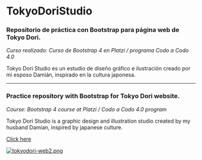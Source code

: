 # TokyoDoriStudio
### Repositorio de práctica con Bootstrap para página web de Tokyo Dori.

*Curso realizado: Curso de Bootstrap 4 en Platzi / programa Codo a Codo 4.0*

Tokyo Dori Studio es un estudio de diseño gráfico e ilustración creado por mi esposo Damián, inspirado en la cultura japonesa. 

***
### Practice repository with Bootstrap for Tokyo Dori website.

*Course: Bootstrap 4 course at Platzi / Codo a Codo 4.0 program*

Tokyo Dori Studio is a graphic design and illustration studio created by my husband Damian, inspired by japanese culture.

[Click here](https://prilizabeth.github.io/TokyoDoriStudio/)

[![tokyodori-web2.png](https://i.postimg.cc/T1Gg09wD/tokyodori-web2.png)](https://postimg.cc/XGHr799j)
